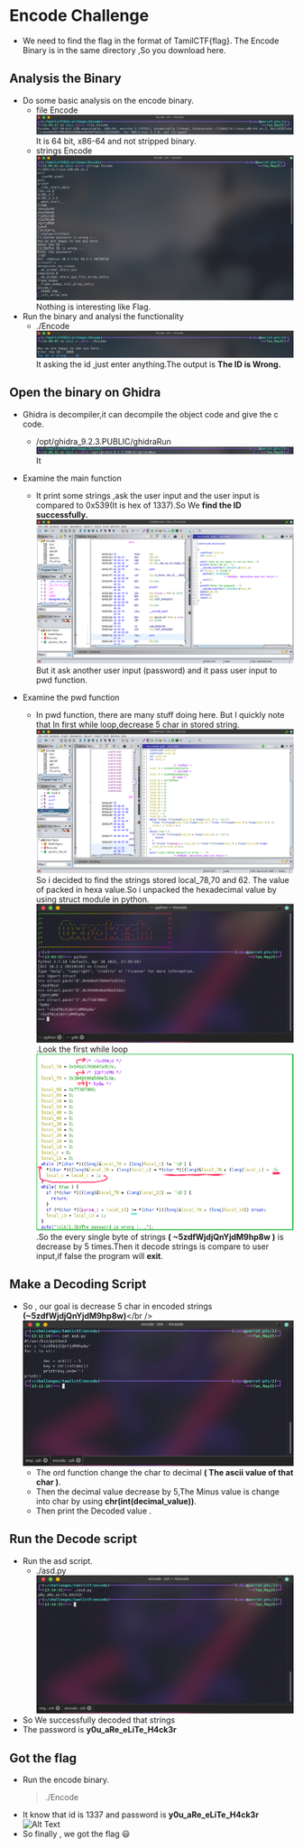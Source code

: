 # Encode Challenge
  - We need to find the flag in the format of TamilCTF{flag}. The Encode Binary is in the same directory ,So you download here.

## Analysis the Binary
  - Do some basic analysis on the encode binary.
    - file Encode![Alt Text](img/file.png)<br />It is 64 bit, x86-64 and not stripped binary.
    - strings Encode ![Alt Text](img/strings.png)<br />Nothing is interesting like Flag.
  - Run the binary and analysi the functionality
    - ./Encode<br />![Alt Text](img/run_bin.png)<br />It asking the id ,just enter anything.The output is **The ID is Wrong.**

## Open the binary on Ghidra
  - Ghidra is decompiler,it can decompile the object code and give the c code.
    - /opt/ghidra_9.2.3.PUBLIC/ghidraRun<br /> ![Alt Text](img/ghidra_open.png)<br />It
  - Examine the main function
    - It print some strings ,ask the user input and the user input is compared to 0x539(It is hex of 1337).So We **find the ID successfully.**<br /> ![Alt Text](img/main.png)<br />But it ask another user input (password) and it pass user input to pwd function.<br />

  - Examine the pwd function
    - In pwd function, there are many stuff doing here. But I quickly note that In first while loop,decrease 5 char in stored string.<br />![Alt Text](img/pwd.png)<br />So i decided to find the strings stored local_78,70 and 62. The value of packed in hexa value.So i unpacked the hexadecimal value by using struct module in python.<br />![Alt Text](img/decode.png)<br />.Look the first while loop <br /> ![Alt Text](img/pwd_check.png).So the every single byte of strings **( ~5zdfWjdjQnYjdM9hp8w )** is decrease by 5 times.Then it decode strings is compare to user input,if false the program will **exit**.

## Make a Decoding Script
  - So , our goal is decrease 5 char in encoded strings **(~5zdfWjdjQnYjdM9hp8w)**</br />![Alt Text](img/script.png)<br />
    - The ord function change the char to decimal **( The ascii value of that char )**.
    - Then the decimal value decrease by 5,The Minus value is change into char by using **chr(int(decimal_value))**.
    - Then print the Decoded value .

## Run the Decode script
  - Run the asd script. 
    - ./asd.py <br /> ![Alt Text](img/decode_script.png)<br />
  - So We successfully decoded that strings
  - The password is **y0u_aRe_eLiTe_H4ck3r**

## Got the flag
  - Run the encode binary.
    > ./Encode 
  - It know that id is 1337 and password is **y0u_aRe_eLiTe_H4ck3r**<br />![Alt Text](img/flag)<br /> 
  - So finally , we got the flag :smiley:<br />



